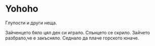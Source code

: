 # Yohoho
Глупости и други неща.

Зайченцето бяло цял ден си играло.
Слънцето се скрило. Зайчето разбрало,че е закъсняло. Седнало да плаче горското юначе.
